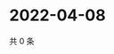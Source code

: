 # 2022-04-08

共 0 条

<!-- BEGIN WEIBO -->
<!-- 最后更新时间 Fri Apr 08 2022 12:01:37 GMT+0800 (China Standard Time) -->

<!-- END WEIBO -->
